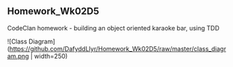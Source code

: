 ## Homework_Wk02D5
CodeClan homework - building an object oriented karaoke bar, using TDD

![Class Diagram](https://github.com/DafyddLlyr/Homework_Wk02D5/raw/master/class_diagram.png | width=250)
